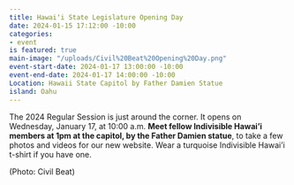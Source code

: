 ```yaml
---
title: Hawaiʻi State Legislature Opening Day
date: 2024-01-15 17:12:00 -10:00
categories:
- event
is featured: true
main-image: "/uploads/Civil%20Beat%20Opening%20Day.png"
event-start-date: 2024-01-17 13:00:00 -10:00
event-end-date: 2024-01-17 14:00:00 -10:00
Location: Hawaii State Capitol by Father Damien Statue
island: Oahu
---
```


The 2024 Regular Session is just around the corner. It opens on Wednesday, January 17, at 10:00 a.m. **Meet fellow Indivisible Hawai’i members at 1pm at the capitol, by the Father Damien statue**, to take a few photos and videos for our new website. Wear a turquoise Indivisible Hawai’i t-shirt if you have one.

(Photo: Civil Beat)